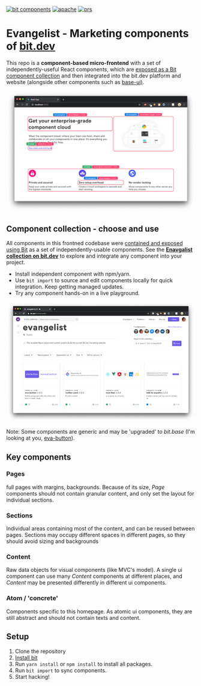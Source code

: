 [![bit components](https://img.shields.io/badge/dynamic/json.svg?color=6e3991&label=bit%20components&query=payload.totalComponents&url=https://api.bit.dev/scope/bit/evangelist?UseCache=1)](https://bit.dev/bit/evangelist)
<a href="https://opensource.org/licenses/Apache-2.0"><img alt="apache" src="https://img.shields.io/badge/License-Apache%202.0-blue.svg"></a>
<a href="https://github.com/teambit/example-templates/blob/master/README.md#contributing"><img alt="prs" src="https://img.shields.io/badge/PRs-welcome-brightgreen.svg"></a>

# Evangelist - Marketing components of [bit.dev](https://bit.dev)

This repo is a **component-based micro-frontend** with a set of independently-useful React components, which are [exposed as a Bit component collection](https://bit.dev/bit/evangelist) and then integrated into the bit.dev platform and website (alongside other components such as [base-ui)](https://github.com/teambit/base-ui).

[![screenshot](./docs/highlighter.png)](https://bit.dev)

## Component collection - choose and use

All components in this frontned codebase were [contained and exposed using Bit](https://github.com/teambit/bit) as a set of independently-usable components. See the **[Enavgalist collection on bit.dev](https://bit.dev/bit/evangelist)** to explore and integrate any component into your project.

- Install independent component with npm/yarn.
- Use `bit import` to source and edit components locally for quick integration. Keep getting managed updates.
- Try any component hands-on in a live playground.

![scope](./docs/scope-screenshot.png)


Note: Some components are generic  and may be 'upgraded' to _bit.base_ (I'm looking at you, [eva-button](https://bit.dev/bit/evangelist/atom/eva-button)).

## Key components

### Pages
full pages with margins, backgrounds. Because of its size, _Page_ components should not contain granular content, and only set the layout for individual sections.

### Sections
Individual areas containing most of the content, and can be reused between pages. Sections may occupy different spaces in different pages, so they should avoid sizing and backgrounds

### Content

Raw data objects for visual components (like MVC's model). A single ui component can use many _Content_ components at different places, and _Content_ may be presented differently in different ui components.

### Atom / 'concrete'
Components specific to this homepage. As atomic ui components, they are still abstract and should not contain texts and content.  

## Setup

1. Clone the repository
2. [Install bit](https://docs.bit.dev/docs/installation)
3. Run `yarn install` or `npm install` to install all packages.
4. Run `bit import` to sync components.
5. Start hacking!
